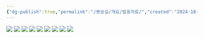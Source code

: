 ```yaml
---
{"dg-publish":true,"permalink":"/뽀송길/개요/발표자료/","created":"2024-10-03T12:20:25.796+09:00"}
---
```


![](https://i.imgur.com/y6QJOP7.png)
![](https://i.imgur.com/PUfnQyB.png)
![](https://i.imgur.com/Jm9xZqo.png)
![](https://i.imgur.com/czBAEab.png)
![](https://i.imgur.com/x43IeP5.png)
![](https://i.imgur.com/6ojpIMQ.png)
![](https://i.imgur.com/cVhn1OX.png)
![](https://i.imgur.com/whOqnyN.png)
![](https://i.imgur.com/QnMo0aU.png)